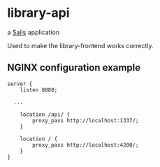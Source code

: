 # library-api

a [Sails](http://sailsjs.org) application

Used to make the library-frontend works correctly.

## NGINX configuration example
```
server {
	listen 8080;

  ...

	location /api/ {
		proxy_pass http://localhost:1337/;
	}

	location / {
		proxy_pass http://localhost:4200/;
	}
}
```
